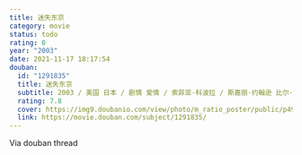 ```yaml
---
title: 迷失东京
category: movie
status: todo
rating: 0
year: "2003"
date: 2021-11-17 18:17:54
douban:
  id: "1291835"
  title: 迷失东京
  subtitle: 2003 / 美国 日本 / 剧情 爱情 / 索菲亚·科波拉 / 斯嘉丽·约翰逊 比尔·默瑞
  rating: 7.8
  cover: https://img9.doubanio.com/view/photo/m_ratio_poster/public/p492754135.jpg
  link: https://movie.douban.com/subject/1291835/
---
```


Via douban thread 